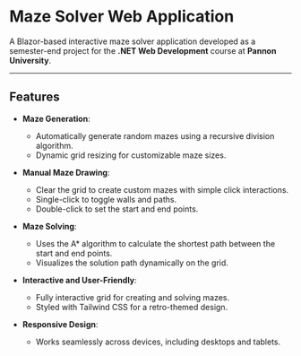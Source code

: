 # Maze Solver Web Application

A Blazor-based interactive maze solver application developed as a semester-end project for the **.NET Web Development** course at **Pannon University**.

---

## Features

- **Maze Generation**:
  - Automatically generate random mazes using a recursive division algorithm.
  - Dynamic grid resizing for customizable maze sizes.

- **Manual Maze Drawing**:
  - Clear the grid to create custom mazes with simple click interactions.
  - Single-click to toggle walls and paths.
  - Double-click to set the start and end points.

- **Maze Solving**:
  - Uses the A* algorithm to calculate the shortest path between the start and end points.
  - Visualizes the solution path dynamically on the grid.

- **Interactive and User-Friendly**:
  - Fully interactive grid for creating and solving mazes.
  - Styled with Tailwind CSS for a retro-themed design.

- **Responsive Design**:
  - Works seamlessly across devices, including desktops and tablets.

